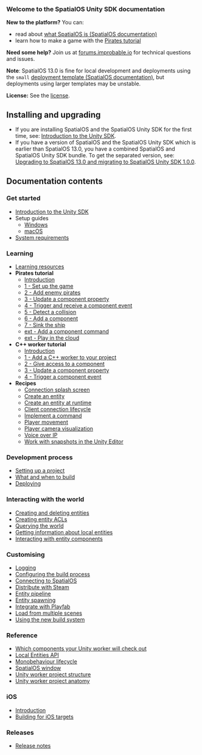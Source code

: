 
### Welcome to the SpatialOS Unity SDK documentation

**New to the platform?**
You can:
* read about [what SpatialOS is (SpatialOS documentation)](https://docs.improbable.io/reference/13.0/shared/concepts/spatialos)
* learn how to make a game with the [Pirates tutorial](tutorials/pirates/overview.md)

**Need some help?** Join us at [forums.improbable.io](https://forums.improbable.io) for technical questions and issues.

 **Note**:
SpatialOS 13.0 is fine for local development and deployments using the `small` [deployment template (SpatialOS documentation)](https://docs.improbable.io/reference/13.0/shared/reference/file-formats/launch-config#templates), but deployments using larger templates may be unstable.

**License:**
See the [license](../LICENSE.md).

## Installing and upgrading
* If you are installing SpatialOS and the SpatialOS Unity SDK for the first time, see:
[Introduction to the Unity SDK](introduction.md).
* If you have a version of SpatialOS and the SpatialOS Unity SDK which is earlier than SpatialOS 13.0, you
have a combined SpatialOS and SpatialOS Unity SDK bundle. To get the separated version, see: [Upgrading to SpatialOS 13.0 and migrating to SpatialOS Unity SDK 1.0.0](migration.md).

## Documentation contents
### Get started
- [Introduction to the Unity SDK](introduction.md)
- Setup guides
    - [Windows](get-started/setup/win.md)
    - [macOS](get-started/setup/mac.md)
- [System requirements](get-started/requirements.md)
### Learning
- [Learning resources](tutorials/learning-resources.md)
- **Pirates tutorial**
    - [Introduction](tutorials/pirates/overview.md)
    - [1 - Set up the game](tutorials/pirates/lesson1.md)
    - [2 - Add enemy pirates](tutorials/pirates/lesson2.md)
    - [3 - Update a component property](tutorials/pirates/lesson3.md)
    - [4 - Trigger and receive a component event](tutorials/pirates/lesson4.md)
    - [5 - Detect a collision](tutorials/pirates/lesson5.md)
    - [6 - Add a component](tutorials/pirates/lesson6.md)
    - [7 - Sink the ship](tutorials/pirates/lesson7.md)
    - [ext - Add a component command](tutorials/pirates/pirates-command.md)
    - [ext - Play in the cloud](tutorials/pirates/pirates-cloud.md)
- **C++ worker tutorial**
    + [Introduction](tutorials/cpp-worker-tutorial/introduction.md)
    + [1 - Add a C++ worker to your project](tutorials/cpp-worker-tutorial/add-cpp-worker.md)
    + [2 - Give access to a component](tutorials/cpp-worker-tutorial/give-component-access.md)
    + [3 - Update a component property](tutorials/cpp-worker-tutorial/move-pirate-ships.md)
    + [4 - Trigger a component event](tutorials/cpp-worker-tutorial/shooting-pirate-ships.md)
- **Recipes**
    - [Connection splash screen](tutorials/recipes/splash-screen.md)
    - [Create an entity](tutorials/recipes/entity-creation.md)
    - [Create an entity at runtime](tutorials/recipes/runtime-entity-creation.md)
    - [Client connection lifecycle](tutorials/recipes/client-lifecycle.md)
    - [Implement a command](tutorials/recipes/command.md)
    - [Player movement](tutorials/recipes/player-movement.md)
    - [Player camera visualization](tutorials/recipes/player-visualization.md)
    - [Voice over IP](tutorials/recipes/voip.md)
    - [Work with snapshots in the Unity Editor](tutorials/recipes/working-with-snapshots.md)
### Development process
- [Setting up a project](develop/set-up-unity-project.md)
- [What and when to build](develop/build.md)
- [Deploying](develop/deploy.md)
### Interacting with the world
- [Creating and deleting entities](interact-with-world/create-delete-entities.md)
- [Creating entity ACLs](interact-with-world/create-acls.md)
- [Querying the world](interact-with-world/query-world.md)
- [Getting information about local entities](interact-with-world/local-entities.md)
- [Interacting with entity components](interact-with-world/interact-components.md)
### Customising
- [Logging](customize/logging.md)
- [Configuring the build process](customize/configure-build.md)
- [Connecting to SpatialOS](customize/spatialos-connection.md)
- [Distribute with Steam](customize/steam.md)
- [Entity pipeline](customize/entity-pipeline.md)
- [Entity spawning](customize/spawn-rate-limiting.md)
- [Integrate with Playfab](customize/playfab.md)
- [Load from multiple scenes](customize/multiple-scenes.md)
- [Using the new build system](customize/minimal-build.md)
### Reference
- [Which components your Unity worker will check out](reference/component-interest.md)
- [Local Entities API](reference/local-entities-api.md)
- [Monobehaviour lifecycle](reference/monobehaviour-lifecycle.md)
- [SpatialOS window](reference/spatialos-window.md)
- [Unity worker project structure](reference/unity-worker-structure.md)
- [Unity worker project anatomy](reference/project-anatomy.md)
### iOS
- [Introduction](unity-ios/introduction.md)
- [Building for iOS targets](unity-ios/using.md)
### Releases
- [Release notes](releases/release-notes.md)
